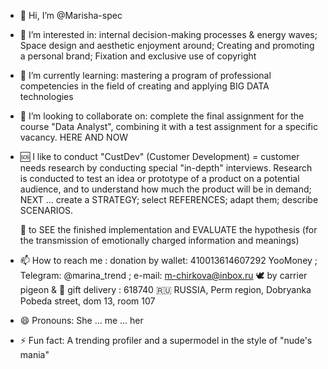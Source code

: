 - 👋 Hi, I’m @Marisha-spec
- 👀 I’m interested in: internal decision-making processes & energy waves;
Space design and aesthetic enjoyment around;
Creating and promoting a personal brand; 
Fixation and exclusive use of copyright
- 🌱 I’m currently learning: mastering a program of professional competencies in the field of creating and applying BIG DATA technologies
- 💞️ I’m looking to collaborate on: complete the final assignment for the course "Data Analyst", combining it with a test assignment for a specific vacancy. HERE AND NOW
- 🆘 I like to conduct "CustDev" (Customer Development) = customer needs research by conducting special "in-depth" interviews. Research is conducted to test an idea or prototype of a product on a potential audience, and to understand how much the product will be in demand;
NEXT ... create a STRATEGY;
          select REFERENCES;
          adapt them;
          describe SCENARIOS.
  
  🌈 to SEE the finished implementation and EVALUATE the hypothesis (for the transmission of emotionally charged information and meanings)
- 📫 How to reach me :
  donation by wallet: 410013614607292 YooMoney ;
  Telegram: @marina_trend ;
  e-mail: m-chirkova@inbox.ru 
  🕊 by carrier pigeon & 🎁 gift delivery :
  618740 🇷🇺 RUSSIA, Perm region, Dobryanka
  Pobeda street, dom 13, room 107
  
- 😄 Pronouns: She ... me ... her
- ⚡ Fun fact: A trending profiler and a supermodel in the style of "nude's mania"

<!---
God, you've got a gift for delivery ! Is a ✨ special ✨ repository because its `README.md` (this file) appears on your GitHub profile.
You can click the Preview link to take a look at your changes. 
--->
